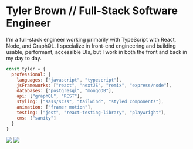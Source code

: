 # Tyler Brown // Full-Stack Software Engineer

I'm a full-stack engineer working primarily with TypeScript with React, Node, and GraphQL. I specialize in front-end engineering and building usable, performant, accessible UIs, but I work in both the front and back in my day to day.

```javascript
const tyler = {
  professional: {
    languages: ["javascript", "typescript"],
    jsFrameworks: ["react", "nextJS", "remix", "express/node"],
    databases: ["postgresql", "mongoDB"],
    api: ["graphQL", "REST"],
    styling: ["sass/scss", "tailwind", "styled components"],
    animation: ["framer motion"],
    testing: ["jest", "react-testing-library", "playwright"],
    cms: ["sanity"]
  }
}
```

<a href="https://linkedin.com/in/tylerbrowndev/"><img src="https://img.shields.io/badge/LinkedIn-0077B5?style=for-the-badge&logo=linkedin&logoColor=white" /></a>
<a href="https://twitter.com/t_brown11b"><img src="https://img.shields.io/badge/Twitter-1DA1F2?style=for-the-badge&logo=twitter&logoColor=white" /></a>
